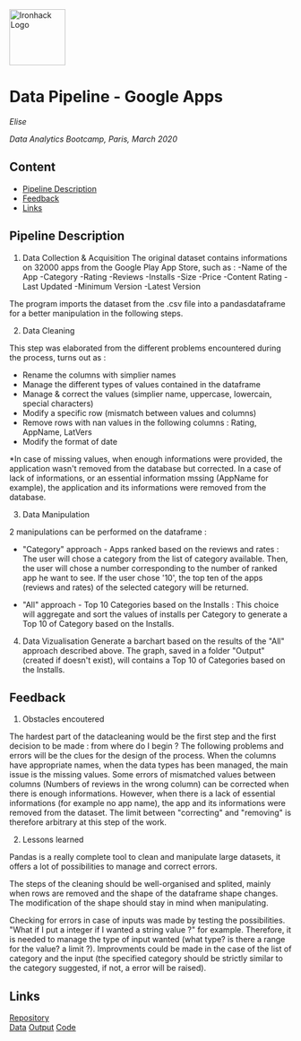 <img src="https://bit.ly/2VnXWr2" alt="Ironhack Logo" width="100"/>

# Data Pipeline - Google Apps 
*Elise*

*Data Analytics Bootcamp, Paris, March 2020*

## Content
- [Pipeline Description](#pipeline-description)
- [Feedback](#feedback)
- [Links](#Links)

## Pipeline Description

1. Data Collection & Acquisition
The original dataset contains informations on 32000 apps from the Google Play App Store, such as : 
    -Name of the App
    -Category
    -Rating
    -Reviews
    -Installs
    -Size
    -Price
    -Content Rating
    -Last Updated
    -Minimum Version
    -Latest Version

The program imports the dataset from the .csv file into a pandasdataframe for a better manipulation in the following steps. 

2. Data Cleaning

This step was elaborated from the different problems encountered during the process, turns out as : 
  - Rename the columns with simplier names
  - Manage the different types of values contained in the dataframe
  - Manage & correct the values 
        (simplier name, uppercase, lowercain, special characters) 
  - Modify a specific row (mismatch between values and columns)
  - Remove rows with nan values in the following columns : Rating, AppName, LatVers
  - Modify the format of date

*In case of missing values, when enough informations were provided, the application wasn't removed from the database but corrected. In a case of lack of informations, or an essential information mssing (AppName for example), the application and its informations were removed from the database.

3. Data Manipulation

2 manipulations can be performed on the dataframe : 

   - "Category" approach - Apps ranked based on the reviews and rates :
The user will chose a category from the list of category available. Then, the user will chose a number corresponding to the number of ranked app he want to see. If the user chose '10', the top ten of the apps (reviews and rates) of the selected category will be returned. 
      
   - "All" approach - Top 10 Categories based on the Installs :
This choice will aggregate and sort the values of installs per Category to generate a Top 10 of Category based on the Installs. 
      
4. Data Vizualisation
Generate a barchart based on the results of the "All" approach described above. The graph, saved in a folder "Output" (created if doesn't exist), will contains a Top 10 of Categories based on the Installs. 

## Feedback
1. Obstacles encoutered

The hardest part of the datacleaning would be the first step and the first decision to be made : from where do I begin ? The following problems and errors will be the clues for the design of the process. When the columns have appropriate names, when the data types has been managed, the main issue is the missing values. Some errors of mismatched values between columns (Numbers of reviews in the wrong column) can be corrected when there is enough informations. However, when there is a lack of essential informations (for example no app name), the app and its informations were removed from the dataset. The limit between "correcting" and "removing" is therefore arbitrary at this step of the work.  

2. Lessons learned

Pandas is a really complete tool to clean and manipulate large datasets, it offers a lot of possibilities to manage and correct errors. 

The steps of the cleaning should be well-organised and splited, mainly when rows are removed and the shape of the dataframe shape changes. The modification of the shape should stay in mind when manipulating. 

Checking for errors in case of inputs was made by testing the possibilities. "What if I put a integer if I wanted a string value ?" for example. Therefore, it is needed to manage the type of input wanted (what type? is there a range for the value? a limit ?). Improvments could be made in the case of the list of category and the input (the specified category should be strictly similar to the category suggested, if not, a error will be raised). 


## Links

[Repository](https://github.com/)  
[Data](https://github.com/)
[Output](https://github.com/)
[Code](https://github.com/)
